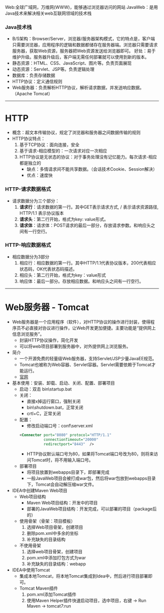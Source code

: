 Web:全球广域网，万维网(WWW)，能够通过浏览器访问的网站
JavaWeb：是用Java技术来解决相关web互联网领域的技术栈
### Java技术栈
- B/S架构：Browser/Server，浏览器/服务器架构模式，它的特点是，客户端只需要浏览器，应用程序的逻辑和数据都储存在服务器端。浏览器只需要请求服务器，获取Web资源，服务器把Web资源发送给浏览器即可。
好处：易于维护升级。服务器升级后，客户端无需任何部署就可以使用到新的版本。
- 静态资源：HTML、CSS、JavaScript、图片等。负责页面展现
- 动态资源：Servlet、JSP等。负责逻辑处理
- 数据库：负责存储数据
- HTTP协议：定义通信规则
- Web服务器：负责解析HTTP协议，解析请求数据，并发送响应数据。（Apache Tomcat）
---
# HTTP
- 概念：超文本传输协议，规定了浏览器和服务器之间数据传输的规则
- HTTP协议特点：
  1. 基于TCP协议：面向连接，安全
  2. 基于请求-相应模型的：一次请求对应一次相应
  3. HTTP协议是无状态的协议：对于事务处理没有记忆能力。每次请求-相应都是独立的
     - 缺点：多情请求间不能共享数据。（会话技术Cookie、Session解决）
     - 优点：速度快
### HTTP-请求数据格式
- 请求数据分为三个部分：
  1. **请求行**：请求数据的第一行。其中GET表示请求方式, / 表示请求资源路径, HTTP/1.1 表示协议版本
  2. **请求头**：第二行开始，格式为key: value形式。
  3. **请求体**：请求体：POST请求的最后一部分，存放请求参数。和响应头之间有一行空行。
### HTTP-响应数据格式
- 相应数据分为3部分
  1. 相应行：相应数据的第一行。其中HTTP/1.1代表协议版本，200代表相应状态码，OK代表状态码描述。
  2. 相应头：第二行开始，格式为key：value形式
  3. 响应体：最后一部分。存放相应数据。和响应头之间有一行空行。
---
# Web服务器 - Tomcat
- Web服务器是一个应用程序（软件），对HTTP协议的操作进行封装，使得程序员不必直接对协议进行操作，让Web开发更加便捷。主要功能是“提供网上信息浏览服务”。
  - 封装HTTP协议操作，简化开发
  - 可以将web项目部署到服务器中，对外提供网上浏览服务。
- 简介
  - 一个开源免费的轻量级Web服务器，支持Servlet/JSP少量JavaEE规范。
  - Tomcat也被称为Web容器、Servlet容器。Servlet需要依赖于Tomcat才能运行。
  - [官网](https://tomcat.apache.org/)
- 基本使用：安装、卸载、启动、关闭、配置、部署项目
  - 启动：双击 bin\startup.bat
  - 关闭：
    - 直接x掉运行窗口，强制关闭
    - bin\shutdown.bat，正常关闭
    - crtl+C，正常关闭
  - 配置：
    - 修改启动端口号：conf\server.xml
    ```xml
    <Connector port="8080" protocol="HTTP/1.1"
               connectionTimeout="20000"
               redirectport="8443"  />
    ```
    - HTTP协议默认端口号为80，如果将Tomcat端口号改为80，则将来访问Tomcat时，将不用输入端口号。
  - 部署项目
    - 将项目放置到webapps目录下，即部署完成
    - 一般JavaWeb项目会被打成war包，然后将war包放到webapps目录下，Tomcat会自动解压缩war文件。
- IDEA中创建Maven Web项目
  - Web项目结构
    - Maven Web项目结构：开发中的项目
    - 部署的JavaWeb项目结构：开发完成，可以部署的项目（package后的）
  - 使用骨架（骨架：项目模板）
    1. 选择Web项目骨架，创建项目
    2. 删除pom.xml中多余的坐标
    3. 补充缺失的目录结构
  - 不使用骨架
    1. 选择web项目骨架，创建项目
    2. pom.xml中添加打包方式为war
    3. 补充缺失的目录结构：webapp
- IDEA中使用Tomcat
  - 集成本地Tomcat，将本地Tomcat集成到Idea中，然后进行项目部署即可。
  - Tomcat Maven插件
    1. pom.xml添加Tomcat插件
    2. 使用Maven Helper插件快速启动项目，选中项目，右键 -> Run Maven -> tomcat7:run